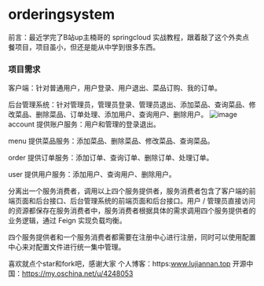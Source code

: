 # orderingsystem
前言：最近学完了B站up主楠哥的 springcloud 实战教程，跟着敲了这个外卖点餐项目，项目虽小，但还是能从中学到很多东西。
### 项目需求

客户端：针对普通用户，用户登录、用户退出、菜品订购、我的订单。

后台管理系统：针对管理员，管理员登录、管理员退出、添加菜品、查询菜品、修改菜品、删除菜品、订单处理、添加用户、查询用户、删除用户。
![image](https://images.gitbook.cn/b065be50-d7ae-11e9-8797-4924c0d7c082)
account 提供账户服务：用户和管理的登录退出。

menu 提供菜品服务：添加菜品、删除菜品、修改菜品、查询菜品。

order 提供订单服务：添加订单、查询订单、删除订单、处理订单。

user 提供用户服务：添加用户、查询用户、删除用户。

分离出一个服务消费者，调用以上四个服务提供者，服务消费者包含了客户端的前端页面和后台接口、后台管理系统的前端页面和后台接口。用户 / 管理员直接访问的资源都保存在服务消费者中，服务消费者根据具体的需求调用四个服务提供者的业务逻辑，通过 Feign 实现负载均衡。

四个服务提供者和一个服务消费者都需要在注册中心进行注册，同时可以使用配置中心来对配置文件进行统一集中管理。


喜欢就点个star和fork吧，感谢大家
个人博客：https:www.lujiannan.top
开源中国：https://my.oschina.net/u/4248053
